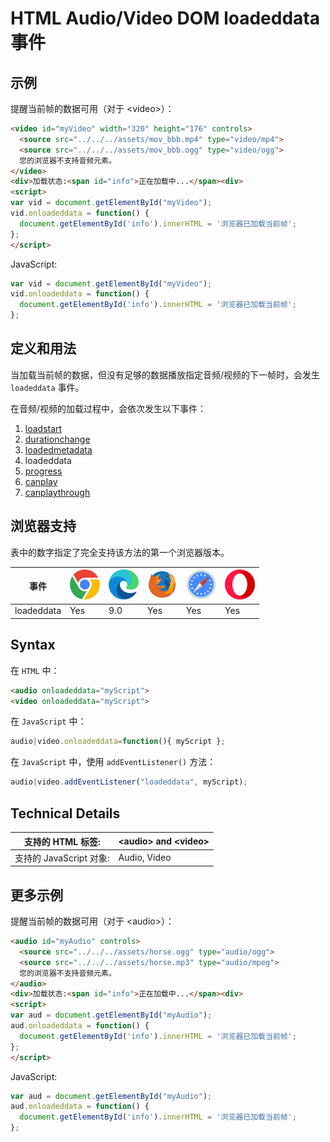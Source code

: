 HTML Audio/Video DOM loadeddata 事件
===

## 示例

提醒当前帧的数据可用（对于 \<video>）：

```html idoc:preview:iframe
<video id="myVideo" width="320" height="176" controls>
  <source src="../../../assets/mov_bbb.mp4" type="video/mp4">
  <source src="../../../assets/mov_bbb.ogg" type="video/ogg">
  您的浏览器不支持音频元素。
</video>
<div>加载状态:<span id="info">正在加载中...</span><div>
<script>
var vid = document.getElementById("myVideo");
vid.onloadeddata = function() {
  document.getElementById('info').innerHTML = '浏览器已加载当前帧';
};
</script>
```

JavaScript:

```js
var vid = document.getElementById("myVideo");
vid.onloadeddata = function() {
  document.getElementById('info').innerHTML = '浏览器已加载当前帧';
};
```

## 定义和用法

当加载当前帧的数据，但没有足够的数据播放指定音频/视频的下一帧时，会发生 `loadeddata` 事件。

在音频/视频的加载过程中，会依次发生以下事件：

1.  [loadstart](./loadstart.md)
2.  [durationchange](./durationchange.md)
3.  [loadedmetadata](./loadedmetadata.md)
4.  loadeddata
5.  [progress](./progress.md)
6.  [canplay](./canplay.md)
7.  [canplaythrough](./canplaythrough.md)

## 浏览器支持

表中的数字指定了完全支持该方法的第一个浏览器版本。

| 事件 | ![chrome][1] | ![edge][2] | ![firefox][3] | ![safari][4] | ![opera][5] |
| ----- | --- | --- | --- | --- | --- |
| loadeddata | Yes | 9.0 | Yes | Yes | Yes |

## Syntax

在 `HTML` 中：

```html
<audio onloadeddata="myScript">
<video onloadeddata="myScript">
```

在 `JavaScript` 中：

```js
audio|video.onloadeddata=function(){ myScript };
```

在 `JavaScript` 中，使用 `addEventListener()` 方法：

```js
audio|video.addEventListener("loadeddata", myScript);
```

## Technical Details

| 支持的 HTML 标签: | \<audio> and \<video> |
| -------- | -------- |
| 支持的 JavaScript 对象: | Audio, Video |
<!--rehype:style=width: 100%; display: inline-table;-->

## 更多示例

提醒当前帧的数据可用（对于 \<audio>）：

```html idoc:preview:iframe
<audio id="myAudio" controls>
  <source src="../../../assets/horse.ogg" type="audio/ogg">
  <source src="../../../assets/horse.mp3" type="audio/mpeg">
  您的浏览器不支持音频元素。
</audio>
<div>加载状态:<span id="info">正在加载中...</span><div>
<script>
var aud = document.getElementById("myAudio");
aud.onloadeddata = function() {
  document.getElementById('info').innerHTML = '浏览器已加载当前帧';
};
</script> 
```

JavaScript:

```js
var aud = document.getElementById("myAudio");
aud.onloadeddata = function() {
  document.getElementById('info').innerHTML = '浏览器已加载当前帧';
};
```



[1]: ../../../assets/chrome.svg
[2]: ../../../assets/edge.svg
[3]: ../../../assets/firefox.svg
[4]: ../../../assets/safari.svg
[5]: ../../../assets/opera.svg
